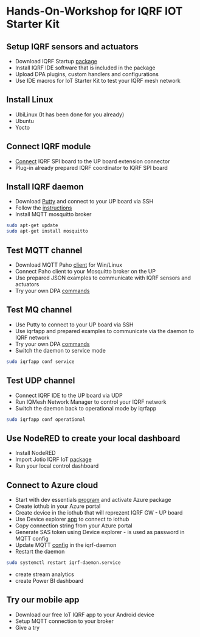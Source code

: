 # Hands-On-Workshop for IQRF IOT Starter Kit

## Setup IQRF sensors and actuators

- Download IQRF Startup [package](http://www.iqrf.org/support/how-to-start)
- Install IQRF IDE software that is included in the package
- Upload DPA plugins, custom handlers and configurations
- Use IDE macros for IoT Starter Kit to test your IQRF mesh network

## Install Linux

- UbiLinux (It has been done for you already)
- Ubuntu 
- Yocto

## Connect IQRF module 

- [Connect](http://www.iqrf.org/weben/downloads.php?id=412) IQRF SPI board to the UP board extension connector
- Plug-in already prepared IQRF coordinator to IQRF SPI board 

## Install IQRF daemon

- Download [Putty](http://www.chiark.greenend.org.uk/~sgtatham/putty/download.html) and connect to your UP board via SSH
- Follow the [instructions](https://github.com/iqrfsdk/iqrf-daemon/blob/master/README.md)
- Install MQTT mosquitto broker

```bash
sudo apt-get update
sudo apt-get install mosquitto
```

## Test MQTT channel

- Download MQTT Paho [client](https://eclipse.org/paho/clients/tool/) for Win/Linux
- Connect Paho client to your Mosquitto broker on the UP
- Use prepared JSON examples to communicate with IQRF sensors and actuators
- Try your own DPA [commands](http://www.iqrf.org/DpaTechGuide/)

## Test MQ channel

- Use Putty to connect to your UP board via SSH
- Use iqrfapp and prepared examples to communicate via the daemon to IQRF network
- Try your own DPA [commands](http://www.iqrf.org/DpaTechGuide/)
- Switch the daemon to service mode

```bash
sudo iqrfapp conf service
```

## Test UDP channel

- Connect IQRF IDE to the UP board via UDP
- Run IQMesh Network Manager to control your IQRF network
- Switch the daemon back to operational mode by iqrfapp

```bash
sudo iqrfapp conf operational
```

## Use NodeRED to create your local dashboard

- Install NodeRED
- Import Jotio IQRF IoT [package](../extensions/jotio.cz/README.md)
- Run your local control dashboard

## Connect to Azure cloud

- Start with dev essentials [program](https://www.visualstudio.com/cs/dev-essentials/) and activate Azure package
- Create iothub in your Azure portal
- Create device in the iothub that will reprezent IQRF GW - UP board
- Use Device explorer [app](https://github.com/Azure/azure-iot-sdk-csharp/releases) to connect to iothub
- Copy connection string from your Azure portal
- Generate SAS token using Device explorer - is used as password in MQTT config
- Update MQTT [config](MqttMessaging.json) in the iqrf-daemon
- Restart the daemon

```bash
sudo systemctl restart iqrf-daemon.service
```

- create stream analytics 
- create Power BI dashboard

## Try our mobile app

- Download our free IoT IQRF app to your Android device
- Setup MQTT connection to your broker
- Give a try
